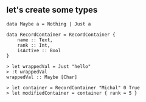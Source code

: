 ##  let's create some types

    data Maybe a = Nothing | Just a

    data RecordContainer = RecordContainer {
        name :: Text,
        rank :: Int,
        isActive :: Bool
    }

    > let wrappedVal = Just "hello"
    > :t wrappedVal
    wrappedVal :: Maybe [Char]

    > let container = RecordContainer "Michal" 0 True
    > let modifiedContainer = container { rank = 5 }
